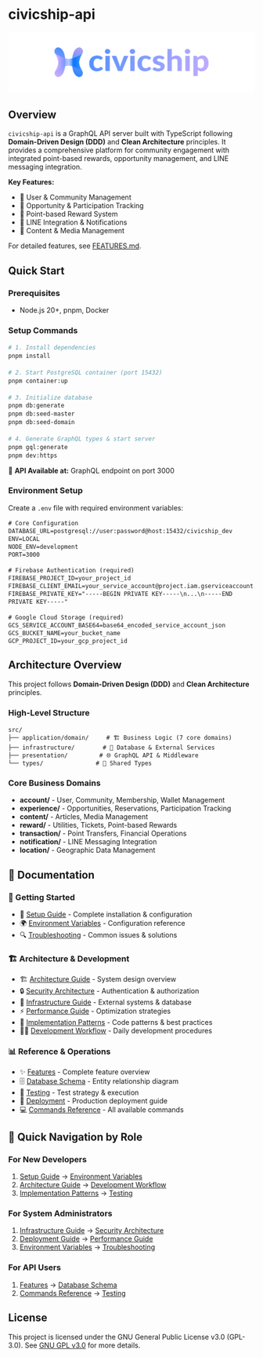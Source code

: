 # civicship-api
![logo.svg](./docs/asset/logo.svg)

## Overview

`civicship-api` is a GraphQL API server built with TypeScript following **Domain-Driven Design (DDD)** and **Clean Architecture** principles. It provides a comprehensive platform for community engagement with integrated point-based rewards, opportunity management, and LINE messaging integration.

**Key Features:**
- 👤 User & Community Management
- 🎯 Opportunity & Participation Tracking  
- 🎫 Point-based Reward System
- 📱 LINE Integration & Notifications
- 📝 Content & Media Management

For detailed features, see [FEATURES.md](./docs/handbook/FEATURES.md).

## Quick Start

### Prerequisites
- Node.js 20+, pnpm, Docker

### Setup Commands
```bash
# 1. Install dependencies
pnpm install

# 2. Start PostgreSQL container (port 15432)
pnpm container:up

# 3. Initialize database
pnpm db:generate
pnpm db:seed-master
pnpm db:seed-domain

# 4. Generate GraphQL types & start server
pnpm gql:generate
pnpm dev:https
```

🚀 **API Available at:** GraphQL endpoint on port 3000

### Environment Setup

Create a `.env` file with required environment variables:

```env
# Core Configuration
DATABASE_URL=postgresql://user:password@host:15432/civicship_dev
ENV=LOCAL
NODE_ENV=development
PORT=3000

# Firebase Authentication (required)
FIREBASE_PROJECT_ID=your_project_id
FIREBASE_CLIENT_EMAIL=your_service_account@project.iam.gserviceaccount.com
FIREBASE_PRIVATE_KEY="-----BEGIN PRIVATE KEY-----\n...\n-----END PRIVATE KEY-----"

# Google Cloud Storage (required)
GCS_SERVICE_ACCOUNT_BASE64=base64_encoded_service_account_json
GCS_BUCKET_NAME=your_bucket_name
GCP_PROJECT_ID=your_gcp_project_id
```

## Architecture Overview

This project follows **Domain-Driven Design (DDD)** and **Clean Architecture** principles.

### High-Level Structure
```
src/
├── application/domain/     # 🏗️ Business Logic (7 core domains)
├── infrastructure/        # 🔌 Database & External Services  
├── presentation/         # 🌐 GraphQL API & Middleware
└── types/               # 📝 Shared Types
```

### Core Business Domains
- **account/** - User, Community, Membership, Wallet Management
- **experience/** - Opportunities, Reservations, Participation Tracking  
- **content/** - Articles, Media Management
- **reward/** - Utilities, Tickets, Point-based Rewards
- **transaction/** - Point Transfers, Financial Operations
- **notification/** - LINE Messaging Integration
- **location/** - Geographic Data Management

## 📖 Documentation

### 🚀 Getting Started
- 🔧 [Setup Guide](./docs/handbook/SETUP.md) - Complete installation & configuration
- 🌍 [Environment Variables](./docs/handbook/ENVIRONMENT.md) - Configuration reference
- 🔍 [Troubleshooting](./docs/handbook/TROUBLESHOOTING.md) - Common issues & solutions

### 🏗️ Architecture & Development  
- 🏗️ [Architecture Guide](./docs/handbook/ARCHITECTURE.md) - System design overview
- 🔒 [Security Architecture](./docs/handbook/SECURITY.md) - Authentication & authorization
- 🔌 [Infrastructure Guide](./docs/handbook/INFRASTRUCTURE.md) - External systems & database
- ⚡ [Performance Guide](./docs/handbook/PERFORMANCE.md) - Optimization strategies
- 🎯 [Implementation Patterns](./docs/handbook/PATTERNS.md) - Code patterns & best practices
- 👨‍💻 [Development Workflow](./docs/handbook/DEVELOPMENT.md) - Daily development procedures

### 📊 Reference & Operations
- ✨ [Features](./docs/handbook/FEATURES.md) - Complete feature overview
- 🗄️ [Database Schema](./docs/ERD.md) - Entity relationship diagram
- 🧪 [Testing](./docs/handbook/TESTING.md) - Test strategy & execution
- 🚀 [Deployment](./docs/handbook/DEPLOYMENT.md) - Production deployment guide
- 💻 [Commands Reference](./docs/handbook/COMMANDS.md) - All available commands

## 🎯 Quick Navigation by Role

### For New Developers
1. [Setup Guide](./docs/handbook/SETUP.md) → [Environment Variables](./docs/handbook/ENVIRONMENT.md)
2. [Architecture Guide](./docs/handbook/ARCHITECTURE.md) → [Development Workflow](./docs/handbook/DEVELOPMENT.md)
3. [Implementation Patterns](./docs/handbook/PATTERNS.md) → [Testing](./docs/handbook/TESTING.md)

### For System Administrators  
1. [Infrastructure Guide](./docs/handbook/INFRASTRUCTURE.md) → [Security Architecture](./docs/handbook/SECURITY.md)
2. [Deployment Guide](./docs/handbook/DEPLOYMENT.md) → [Performance Guide](./docs/handbook/PERFORMANCE.md)
3. [Environment Variables](./docs/handbook/ENVIRONMENT.md) → [Troubleshooting](./docs/handbook/TROUBLESHOOTING.md)

### For API Users
1. [Features](./docs/handbook/FEATURES.md) → [Database Schema](./docs/ERD.md)
2. [Commands Reference](./docs/handbook/COMMANDS.md) → [Testing](./docs/handbook/TESTING.md)

## License

This project is licensed under the GNU General Public License v3.0 (GPL-3.0).
See [GNU GPL v3.0](https://www.gnu.org/licenses/gpl-3.0.html) for more details.

